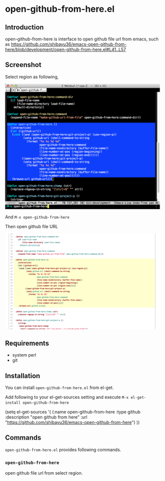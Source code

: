 # open-github-from-here.el

## Introduction
open-github-from-here is interface to open github file url from emacs, such as https://github.com/shibayu36/emacs-open-github-from-here/blob/development/open-github-from-here.el#L41..L57

## Screenshot

Select region as following,

![select-region](image/select-region.png)

And `M-x open-github-from-here`

Then open github file URL

![open-github](image/open-github.png)

## Requirements

* system perl
* git

## Installation

You can install `open-github-from-here.el` from el-get.

Add following to your el-get-sources setting and execute `M-x el-get-install open-github-from-here`

(setq el-get-sources
      '(
        (:name open-github-from-here
               :type github
               :description "open github from here"
               :url "https://github.com/shibayu36/emacs-open-github-from-here")
        ))

## Commands

`open-github-from-here.el` provides following commands.

### `open-github-from-here`

open github file url from select region.